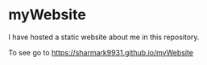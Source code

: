 # myWebsite

I have hosted a static website about me in this repository.

To see go to https://sharmark9931.github.io/myWebsite

